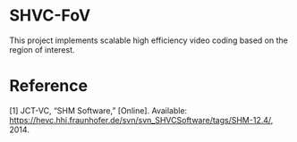 # SHVC-FoV
This project implements scalable high efficiency video coding based on the region of interest.

# Reference
[1] JCT-VC, “SHM Software,” [Online]. Available: https://hevc.hhi.fraunhofer.de/svn/svn_SHVCSoftware/tags/SHM-12.4/, 2014.
